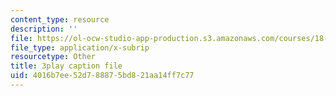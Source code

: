 ```yaml
---
content_type: resource
description: ''
file: https://ol-ocw-studio-app-production.s3.amazonaws.com/courses/18-01sc-single-variable-calculus-fall-2010/4016b7ee52d788875bd821aa14ff7c77_Nv3C7q88MqA.srt
file_type: application/x-subrip
resourcetype: Other
title: 3play caption file
uid: 4016b7ee-52d7-8887-5bd8-21aa14ff7c77
---
```

